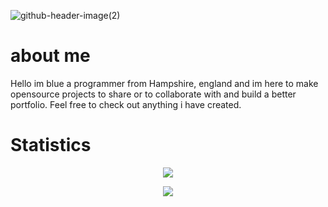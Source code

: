 
![github-header-image(2)](https://github.com/bluethefoxofficial/bluethefoxofficial/assets/47904806/43574648-c27b-4bf0-b320-4b7a84e85996)


# about me
Hello im blue a programmer from Hampshire, england and im here to make opensource projects to share or to collaborate with and build a better portfolio.
Feel free to check out anything i have created.


# Statistics 
<p align="center">

<img align="center" src="https://github-readme-stats.vercel.app/api?username=bluethefoxofficial&show_icons=true&theme=tokyonight" />

<div></div>
<p align="center">
<img align="center" src="https://github-readme-stats.vercel.app/api/top-langs/?username=bluethefoxofficial&langs_count=10&theme=tokyonight" />
</p>
</p>
<br clear="center"/>

